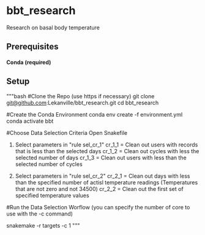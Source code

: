 # bbt_research
Research on basal body temperature

## Prerequisites 

#### Conda (required)

## Setup

"""bash
#Clone the Repo (use https if necessary)
git clone git@github.com:Lekanville/bbt_research.git
cd bbt_research

#Create the Conda Environment
conda env create -f environment.yml
conda activate bbt

#Choose Data Selection Criteria
Open Snakefile
1. Select parameters in "rule sel_cr_1"
    cr_1_1 = Clean out users with records that is less than the selected days
    cr_1_2 = Clean out cycles with less the selected number of days
    cr_1_3 = Clean out users with less than the selected number of cycles

2. Select parameters in "rule sel_cr_2"
    cr_2_1 = Clean out days with less than the specified number of actisl temperature readings (Temperatures that are not zero and not 34500)
    cr_2_2 = Clean out the first set of specified temperature values

#Run the Data Selection Worflow (you can specify the number of core to use with the -c command)

snakemake -r targets -c 1
"""

